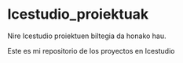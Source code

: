 # Icestudio_proiektuak
Nire Icestudio proiektuen biltegia da honako hau.

Este es mi repositorio de los proyectos en Icestudio

